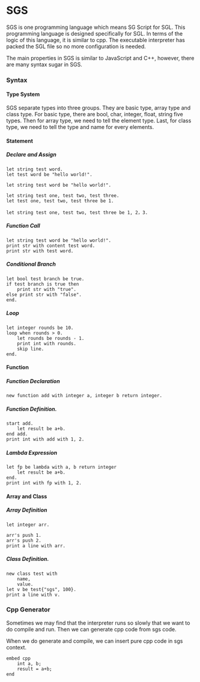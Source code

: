 # SGS
SGS is one programming language which means SG Script for SGL. This programming language is designed specifically for SGL. In terms of the logic of this language, it is similar to cpp. The executable interpreter has packed the SGL file so no more configuration is needed.

The main properties in SGS is similar to JavaScript and C++, however, there are many syntax sugar in SGS.

### Syntax

#### Type System

SGS separate types into three groups. They are basic type, array type and class type. For basic type, there are bool, char, integer, float, string five types. Then for array type, we need to tell the element type. Last, for class type, we need to tell the type and name for every elements.

#### Statement

##### Declare and Assign

```sgs
let string test word.
let test word be "hello world!".

let string test word be "hello world!".

let string test one, test two, test three.
let test one, test two, test three be 1.

let string test one, test two, test three be 1, 2，3.
```

##### Function Call

```sgs
let string test word be "hello world!".
print str with content test word.
print str with test word.
```

##### Conditional Branch

```sgs
let bool test branch be true.
if test branch is true then
	print str with "true".
else print str with "false".
end.
```

##### Loop

```sgs
let integer rounds be 10.
loop when rounds > 0.
	let rounds be rounds - 1.
	print int with rounds.
	skip line.
end.
```



#### Function

##### Function Declaration

```sgs
new function add with integer a, integer b return integer.
```

##### Function Definition.

```sgs
start add.
	let result be a+b.
end add.
print int with add with 1, 2.
```

##### Lambda Expression

```sgs
let fp be lambda with a, b return integer
	let result be a+b.
end.
print int with fp with 1, 2.
```



#### Array and Class

##### Array Definition

```sgs
let integer arr.

arr's push 1.
arr's push 2.
print a line with arr.
```

##### Class Definition.

```sgs
new class test with
	name,
	value.
let v be test{"sgs", 100}.
print a line with v.
```



### Cpp Generator

Sometimes we may find that the interpreter runs so slowly that we want to do compile and run. Then we can generate cpp code from sgs code.

When we do generate and compile, we can insert pure cpp code in sgs context.

```sgs
embed cpp
	int a, b;
	result = a+b;
end
```



